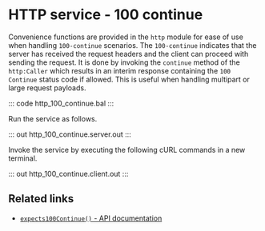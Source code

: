 # HTTP service - 100 continue

Convenience functions are provided in the `http` module for ease of use when handling `100-continue` scenarios. The `100-continue` indicates that the server has received the request headers and the client can proceed with sending the request. It is done by invoking the `continue` method of the `http:Caller` which results in an interim response containing the `100 Continue` status code if allowed. This is useful when handling multipart or large request payloads.

::: code http_100_continue.bal :::

Run the service as follows.

::: out http_100_continue.server.out :::

Invoke the service by executing the following cURL commands in a new terminal.

::: out http_100_continue.client.out :::

## Related links
- [`expects100Continue()` - API documentation](https://lib.ballerina.io/ballerina/http/latest#Request#expects100Continue)
